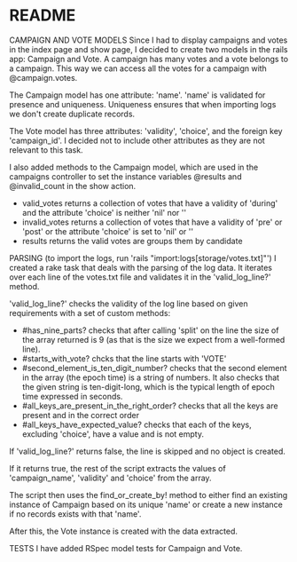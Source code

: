 # README

CAMPAIGN AND VOTE MODELS
Since I had to display campaigns and votes in the index page and show page, I decided to create two models in the rails app: Campaign and Vote. A campaign has many votes and a vote belongs to a campaign. This way we can access all the votes for a campaign with @campaign.votes.

The Campaign model has one attribute: 'name'. 'name' is validated for presence and uniqueness. Uniqueness ensures that when importing logs we don't create duplicate records.

The Vote model has three attributes: 'validity', 'choice', and the foreign key 'campaign_id'. I decided not to include other attributes as they are not relevant to this task.

I also added methods to the Campaign model, which are used in the campaigns controller to set the instance variables @results and @invalid_count in the show action.
- valid_votes returns a collection of votes that have a validity of 'during' and the attribute 'choice' is neither 'nil' nor ''
- invalid_votes returns a collection of votes that have a validity of 'pre' or 'post' or the attribute 'choice' is set to 'nil' or ''
- results returns the valid votes are groups them by candidate

PARSING (to import the logs, run 'rails "import:logs[storage/votes.txt]"')
I created a rake task that deals with the parsing of the log data. It iterates over each line of the votes.txt file and validates it in the 'valid_log_line?' method.

'valid_log_line?' checks the validity of the log line based on given requirements with a set of custom methods:
- #has_nine_parts? checks that after calling 'split' on the line the size of the array returned is 9 (as that is the size we expect from a well-formed line).
- #starts_with_vote? chcks that the line starts with 'VOTE'
- #second_element_is_ten_digit_number? checks that the second element in the array (the epoch time) is a string of numbers. It also checks that the given string is ten-digit-long, which is the typical length of epoch time expressed in seconds.
- #all_keys_are_present_in_the_right_order? checks that all the keys are present and in the correct order
- #all_keys_have_expected_value? checks that each of the keys, excluding 'choice', have a value and is not empty.

If 'valid_log_line?' returns false, the line is skipped and no object is created.

If it returns true, the rest of the script extracts the values of 'campaign_name', 'validity' and 'choice' from the array.

The script then uses the find_or_create_by! method to either find an existing instance of Campaign based on its unique 'name' or create a new instance if no records exists with that 'name'.

After this, the Vote instance is created with the data extracted.

TESTS
I have added RSpec model tests for Campaign and Vote.
